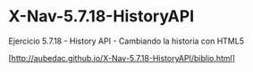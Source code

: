 # X-Nav-5.7.18-HistoryAPI
Ejercicio 5.7.18 - History API - Cambiando la historia con HTML5

[http://aubedac.github.io/X-Nav-5.7.18-HistoryAPI/biblio.html]
